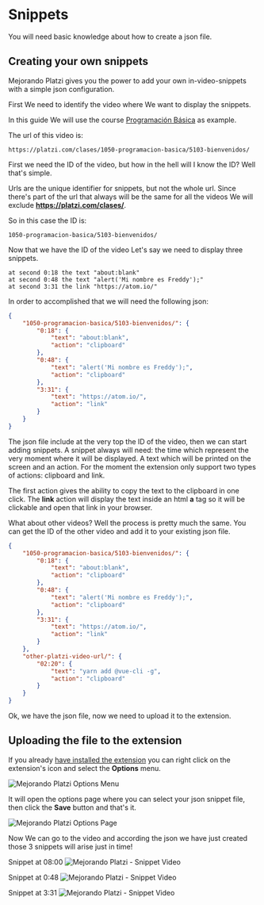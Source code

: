 # Snippets

<Note type="warning">
You will need basic knowledge about how to create a json file.
</Note>

## Creating your own snippets

Mejorando Platzi gives you the power to add your own in-video-snippets with a simple json configuration.

First We need to identify the video where We want to display the snippets.

In this guide We will use the course [Programación Básica](https://platzi.com/clases/1050-programacion-basica/5103-bienvenidos/) as example.

The url of this video is:

```
https://platzi.com/clases/1050-programacion-basica/5103-bienvenidos/
```

First we need the ID of the video, but how in the hell will I know the ID? Well that's simple.

Urls are the unique identifier for snippets, but not the whole url. Since there's part of the url that always will be the same for all the videos We will exclude **https://platzi.com/clases/**.

So in this case the ID is:

```
1050-programacion-basica/5103-bienvenidos/
```

Now that we have the ID of the video Let's say we need to display three snippets.

```
at second 0:18 the text "about:blank"
at second 0:48 the text "alert('Mi nombre es Freddy');"
at second 3:31 the link "https://atom.io/"
```

In order to accomplished that we will need the following json:

```json
{
	"1050-programacion-basica/5103-bienvenidos/": {
		"0:18": {
			"text": "about:blank",
			"action": "clipboard"
		},
		"0:48": {
			"text": "alert('Mi nombre es Freddy');",
			"action": "clipboard"
		},
		"3:31": {
			"text": "https://atom.io/",
			"action": "link"
		}
	}
}
```

The json file include at the very top the ID of the video, then we can start adding snippets. A snippet always will need: the time which represent the very moment where it will be displayed. A text which will be printed on the screen and an action. For the moment the extension only support two types of actions: clipboard and link.

The first action gives the ability to copy the text to the clipboard in one click.
The **link** action will display the text inside an html **a** tag so it will be clickable and open that link in your browser.

What about other videos? Well the process is pretty much the same. You can get the ID of the other video and add it to your existing json file.

```json
{
	"1050-programacion-basica/5103-bienvenidos/": {
		"0:18": {
			"text": "about:blank",
			"action": "clipboard"
		},
		"0:48": {
			"text": "alert('Mi nombre es Freddy');",
			"action": "clipboard"
		},
		"3:31": {
			"text": "https://atom.io/",
			"action": "link"
		}
	},
	"other-platzi-video-url/": {
		"02:20": {
			"text": "yarn add @vue-cli -g",
			"action": "clipboard"
		}
	}
}
```

Ok, we have the json file, now we need to upload it to the extension.

## Uploading the file to the extension

If you already [have installed the extension](/guide/getting-started) you can right click on the extension's icon and select the **Options** menu.

![Mejorando Platzi Options Menu](https://res.cloudinary.com/drukp4ipu/image/upload/v1553981775/mejorando-platzi/mp-doc-1.png)

It will open the options page where you can select your json snippet file, then click the **Save** button and that's it.

![Mejorando Platzi Options Page](https://res.cloudinary.com/drukp4ipu/image/upload/v1553981852/mejorando-platzi/mp-doc-2.png)

Now We can go to the video and according the json we have just created those 3 snippets will arise just in time!

Snippet at 08:00
![Mejorando Platzi - Snippet Video](https://res.cloudinary.com/drukp4ipu/image/upload/v1553981197/mejorando-platzi/mp-video-1.gif)

Snippet at 0:48
![Mejorando Platzi - Snippet Video](https://res.cloudinary.com/drukp4ipu/image/upload/v1553981197/mejorando-platzi/mp-video-2.gif)

Snippet at 3:31
![Mejorando Platzi - Snippet Video](https://res.cloudinary.com/drukp4ipu/image/upload/v1553981197/mejorando-platzi/mp-video-3.gif)
